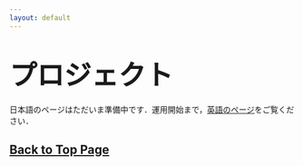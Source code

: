 ```yaml
---
layout: default
---
```


# <font size="8"> プロジェクト </font>

日本語のページはただいま準備中です．運用開始まで，[英語のページ](./proj.html)をご覧ください．

<!-- 
I am interested in the field and service robotics in the extreme environment. The followings are the main projects that I have been performing. Each detailed page will be updated soon...

# Lunar/Planetary Exploration Rover

Wheeled robotic exploration on planetary surfaces needs an innovation in terms of the efficiency and locomotion speed for advanced mission. Increse of the ratio of the on-board autonomization (sensing, mapping, localization, online path planning, and navigation) is the essential mission.

## Qualification and Implementation of Time-of-Flight Camera for Space Exploration Microrover

![ToF camera testing image](./assets/img/tof_testing.png)

- ToF (Time-of-Flight) has not been the space-grade technology. However, optical and software filtering 
enables to be robust under the direct sunlight illumination.

## High-Speed and High-Traversability Rover Testbed

![EX-1 image](./assets/img/ex-1.png)

# Legged Climbing Robotics

For exploring the steep and irregular terrain represented as an outcrop, cliff wall, cave ceiling, and Lunar and Martian lava tube, the legged robot equipped with the gripping mechanism, called <I>limbed climbing robot</I> is to be the innovative strategy to expand the traversable areas by a mobile robot. For the future advanced exploration mission, this research and development project tackles the challenge to realize the autonomous limbed robot's climbing locomotion.

## HubRobo: Quadrupedal Climbing Robot Testbed
![HubRobo picture](./assets/img/hubrobo_picture.png)

-  HubRobo is a couple kg class ground-gripping legged mobile robot platform aimed to be deployed for exploration, inspection, monitoring and so on in harsh environment. 
- Highly energy-efficient, miniaturized, and strong passive spine grippers are installed at the tip of the each foot, which allow it to climb up rocky uneven slope.
- **Please watch the [YouTube video](https://www.youtube.com/embed/hK9ax_vVjNc) indroducing HubRobo.**

## ClimbLab: MATLAB Simulation Platform for Legged Climbing Robotics

![ClimbLab simulation image](./assets/img/climblab.png)

| Slope climbing | Path planning | Foothold planning |
|-------------|---------------|---------------|
| ![ClimbLab simulation image](./assets/img/climblab_anymal_climbing_sim.png) | ![ClimbLab simulation image](./assets/img/climblab_path_planning_sim.png) | ![ClimbLab simulation image](./assets/img/climblab_gait_planning_sim.gif) |

- ClimbLab is a MATLAB simulator for the articulated robotics system particularly for climbing application.

- This simulator wraps up functions for:

  ☑ Dynamic analysis and simulation of articulated multi-body systems with a floating base (*This is performed by [SpaceDyn](https://github.com/Space-Robotics-Laboratory/SpaceDyn)*)

  ☑ Design of legged robotic system

  ☑ Environment demonstration (different terrain shape, inclination, and gravity)

  ☑ Visualization (Robot, map, support polygons, stability criterion, and time-history of any state variables) 

- **ClimbLab is an open-sourced simulator. See the [GitHub page](https://github.com/Space-Robotics-Laboratory/ClimbLab).**

## Terrain-, Inclination-, and Gravity-Adjustable Testfield
- We can arrange any environment for the climbing robot's experiment.

![Testfield image](./assets/img/testfield.png)

<!-- ### Mobile Manipulator in Microgravity 
![ISS HubRobo picture](./assets/img/iss_hubrobo_picture.png)

- International Space Station -->

<!-- ## Sensorized Spined Gripper
![Sensorized Spined Gripper](./assets/img/sensorized_gripper.png)

# Robotic Active Debris Removal in Orbit

Active Debris Removal (ADR) is the essential theme towards the sustainable orbital activity.

... (detail information still under constuction) ...

## Structure-from-Motion-based Spacecraft Pose Estimation
![Structure from Motion](./assets/img/sfm.png)  -->

## [Back to Top Page](./)
